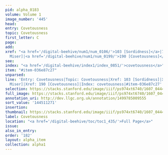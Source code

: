 ```yaml
---
pid: alpha_0183
volume: Volume 1
image_number: '445'
head:
entry: Covetousness
topic: Covetousness
first_letter: C
page:
add:
xref: "<a href='/digital-beehive/num1/num_0106/'>103 [Sordidness]</a>|727 [[PAGE_MISSING],
  Miser]|<a href='/digital-beehive/num1/num_0199/'>190 [Covetousness]</a>"
see:
index: "<a href='/digital-beehive/index1/index_0851/'>covetousness</a>"
item: "#item-036e87c27"
unparsed:
line: 'Entry: Covetousness|Topic: Covetousness|Xref: 103 [Sordidness]|Xref: 727 [[PAGE_MISSING],
  Miser]|Xref: 190 [Covetousness]|Index: covetousness|#item-036e87c27'
selection: https://stacks.stanford.edu/image/iiif/ps974xt6740/1607_0444/341,1271,3094,700/full/0/default.jpg
full_image: https://stacks.stanford.edu/image/iiif/ps974xt6740/1607_0444/full/full/0/default.jpg
annotation_uri: http://dev.llgc.org.uk/annotation/1499785009555
sort_value: '144511271'
insertion:
thumbnail: https://stacks.stanford.edu/image/iiif/ps974xt6740/1607_0444/341,1271,600,180/250,/0/default.jpg
label: Covetousness
location: "<a href='/digital-beehive/toc/toc1_435/'>Full Page</a>"
issue:
also_in_entry:
order: '182'
layout: alpha_item
collection: alpha1
---
```

